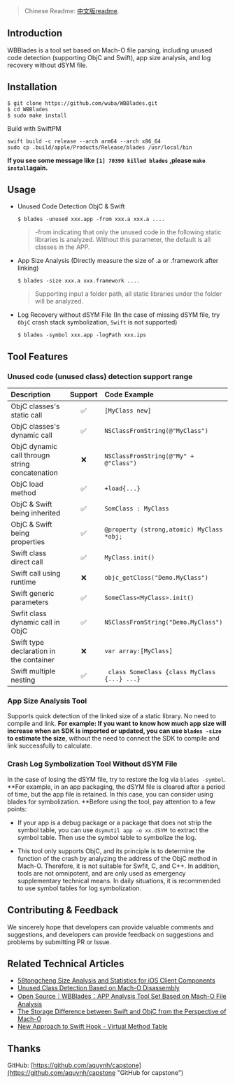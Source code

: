 

> Chinese Readme: [中文版readme](README_CN.md).

## Introduction

WBBlades is a tool set based on Mach-O file parsing, including unused code detection (supporting ObjC and Swift), app size analysis, and log recovery without dSYM file.

## Installation

```
$ git clone https://github.com/wuba/WBBlades.git
$ cd WBBlades
$ sudo make install
```

Build with SwiftPM

```
swift build -c release --arch arm64 --arch x86_64
sudo cp .build/apple/Products/Release/blades /usr/local/bin
```

**If you see some message like `[1] 70390 killed blades` ,please `make install`again.**


## Usage

- Unused Code Detection ObjC & Swift

   `$ blades -unused xxx.app -from xxx.a xxx.a ....`
   
	> -from indicating that only the unused code in the following static libraries is analyzed. Without this parameter, the default is all classes in the APP.
   
- App Size Analysis (Directly measure the size of .a or .framework after linking)

  `$ blades -size xxx.a xxx.framework ....`
  
  > Supporting input a folder path, all static libraries under the folder will be analyzed.
  
- Log Recovery without dSYM File (In the case of missing dSYM file, try `ObjC` crash stack symbolization, `Swift` is not supported)

  `$ blades -symbol xxx.app -logPath xxx.ips`

## Tool Features

### Unused code (unused class) detection support range

| Description                     | Support | Code Example                                     |
| :----------------------- | :----------: | :------------------------------------------- |
| ObjC classes's static call       |      ✅       | `[MyClass new]`                              |
| ObjC classes's dynamic call           |      ✅       | `NSClassFromString(@"MyClass")`              |
| ObjC dynamic call througn string concatenation    |      ❌       | `NSClassFromString(@"My" + @"Class")`        |
| ObjC load method         |      ✅       | `+load{...} `                                |
| ObjC & Swift being inherited       |      ✅       | `SomClass : MyClass`                         |
| ObjC & Swift being properties      |      ✅       | `@property (strong,atomic) MyClass *obj;`    |
| Swift class direct call         |      ✅       | `MyClass.init()`                             |
| Swift call using runtime    |      ❌       | `objc_getClass("Demo.MyClass")`              |
| Swift generic parameters           |      ✅       | `SomeClass<MyClass>.init()`                  |
| Swfit class dynamic call in ObjC   |      ✅       | `NSClassFromString("Demo.MyClass")`          |
| Swift type declaration in the container |      ❌       | `var array:[MyClass]`                        |
| Swift multiple nesting           |      ✅       | ` class SomeClass {class MyClass {...} ...}` |

### App Size Analysis Tool

Supports quick detection of the linked size of a static library. No need to compile and link. **For example: If you want to know how much app size will increase when an SDK is imported or updated, you can use `blades -size` to estimate the size**, without the need to connect the SDK to compile and link successfully to calculate.

### Crash Log Symbolization Tool Without dSYM File

In the case of losing the dSYM file, try to restore the log via `blades -symbol`. **For example, in an app packaging, the dSYM file is cleared after a period of time, but the app file is retained. In this case, you can consider using blades for symbolization. **Before using the tool, pay attention to a few points:

- If your app is a debug package or a package that does not strip the symbol table, you can use `dsymutil app -o xx.dSYM `to extract the symbol table. Then use the symbol table to symbolize the log.

- This tool only supports ObjC, and its principle is to determine the function of the crash by analyzing the address of the ObjC method in Mach-O. Therefore, it is not suitable for Swfit, C, and C++. In addition, tools are not omnipotent, and are only used as emergency supplementary technical means. In daily situations, it is recommended to use symbol tables for log symbolization.

## Contributing & Feedback

We sincerely hope that developers can provide valuable comments and suggestions, and developers can provide feedback on suggestions and problems by submitting PR or Issue.

## Related Technical Articles

- [58tongcheng Size Analysis and Statistics for iOS Client Components](https://blog.csdn.net/csdnnews/article/details/100354658/)
- [Unused Class Detection Based on Mach-O Disassembly](https://www.jianshu.com/p/c41ad330e81c)
- [Open Source｜WBBlades：APP Analysis Tool Set Based on Mach-O File Analysis](https://mp.weixin.qq.com/s/HWJArO5y9G20jb2pqaAQWQ)
- [The Storage Difference between Swift and ObjC from the Perspective of Mach-O](https://www.jianshu.com/p/ef0ff6ee6bc6)
- [New Approach to Swift Hook - Virtual Method Table](https://mp.weixin.qq.com/s/mjwOVdPZUlEMgLUNdT6o9g)

## Thanks

GitHub: [https://github.com/aquynh/capstone](https://github.com/aquynh/capstone "GitHub for capstone") 
